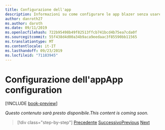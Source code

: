 ```yaml
---
title: Configurazione dell'app
description: Informazioni su come configurare le app blazer senza usare un file Web. config.
author: danroth27
ms.author: daroth
ms.date: 09/11/2019
ms.openlocfilehash: 722b95498b49f82513ffcb741bcd4b75ea7cda0f
ms.sourcegitcommit: 55f438d4d00a34b9aca9eedaac3f85590bb11565
ms.translationtype: MT
ms.contentlocale: it-IT
ms.lasthandoff: 09/23/2019
ms.locfileid: "71183945"
---
```

# <a name="app-configuration"></a><span data-ttu-id="65f36-103">Configurazione dell'app</span><span class="sxs-lookup"><span data-stu-id="65f36-103">App configuration</span></span>

[!INCLUDE [book-preview](../../../includes/book-preview.md)]

<span data-ttu-id="65f36-104">*Questo contenuto sarà presto disponibile.*</span><span class="sxs-lookup"><span data-stu-id="65f36-104">*This content is coming soon.*</span></span>

>[!div class="step-by-step"]
><span data-ttu-id="65f36-105">[Precedente](middleware.md)
>[Successivo](security-authentication-authorization.md)</span><span class="sxs-lookup"><span data-stu-id="65f36-105">[Previous](middleware.md)
[Next](security-authentication-authorization.md)</span></span>
